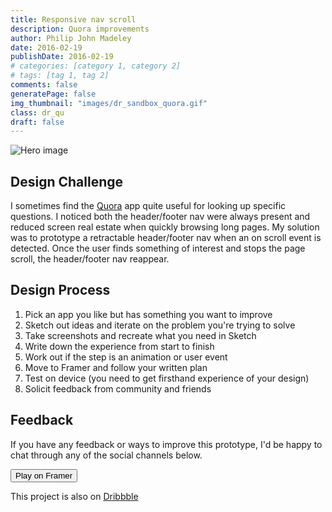 ```yaml
---
title: Responsive nav scroll
description: Quora improvements
author: Philip John Madeley
date: 2016-02-19
publishDate: 2016-02-19
# categories: [category 1, category 2]
# tags: [tag 1, tag 2]
comments: false
generatePage: false
img_thumbnail: "images/dr_sandbox_quora.gif"
class: dr_qu
draft: false
---
```


![Hero image](/images/dr_sandbox_quora.gif)

## Design Challenge
I sometimes find the [Quora](https://www.quora.com/) app quite useful for looking up specific questions.  I noticed both the header/footer nav were always present and reduced screen real estate when quickly browsing long pages. My solution was to prototype a retractable header/footer nav when an on scroll event is detected. Once the user finds something of interest and stops the page scroll, the header/footer nav reappear.

## Design Process
1. Pick an app you like but has something you want to improve
2. Sketch out ideas and iterate on the problem you're trying to solve
3. Take screenshots and recreate what you need in Sketch
4. Write down the experience from start to finish
5. Work out if the step is an animation or user event
6. Move to Framer and follow your written plan
7. Test on device (you need to get firsthand experience of your design)
8. Solicit feedback from community and friends

## Feedback
If you have any feedback or ways to improve this prototype, I'd be happy to chat through any of the social channels below.


<a href="http://share.framerjs.com/p4cvogxxlk1n/" target="_blank">
<button>Play on Framer</button>
</a>

This project is also on <a class="link" href="https://dribbble.com/shots/2538962-Responsive-scrolling-nav" target="_blank">Dribbble</a>
